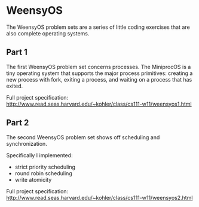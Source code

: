WeensyOS
=================
The WeensyOS problem sets are a series of little coding exercises that are also complete operating systems.

Part 1
------------
The first WeensyOS problem set concerns processes. The MiniprocOS is a tiny operating system that supports the major process primitives: creating a new process with fork, exiting a process, and waiting on a process that has exited.

Full project specification: http://www.read.seas.harvard.edu/~kohler/class/cs111-w11/weensyos1.html

Part 2
-------------------
The second WeensyOS problem set shows off scheduling and synchronization.

Specifically I implemented:
* strict priority scheduling
* round robin scheduling
* write atomicity

Full project specification: http://www.read.seas.harvard.edu/~kohler/class/cs111-w11/weensyos2.html
